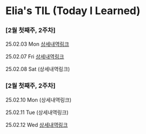 Elia's TIL (Today I Learned)
===
### [2월 첫째주, 2주차]

25.02.03 Mon [상세내역링크](https://github.com/100-hours-a-week/2-elia-ru-til/blob/fa8c40b5fb5f426610ff2cf3657b0f6ce8c5fa54/2%EC%9B%94/250203.md)

25.02.07 Fri  [상세내역링크](https://github.com/100-hours-a-week/2-elia-ru-til/blob/cbe8ee6d1abf3eb5cb4ddc94f4ea87d7e0283078/2%EC%9B%94/250207.md)

25.02.08 Sat (상세내역링크)

### [2월 첫째주, 2주차]

25.02.10 Mon (상세내역링크)

25.02.11 Tue (상세내역링크)

25.02.12 Wed [상세내역링크](https://github.com/100-hours-a-week/2-elia-ru-til/blob/86e97d80eed89ec111260f123a79424fae399e44/2%EC%9B%94/250212.md)
